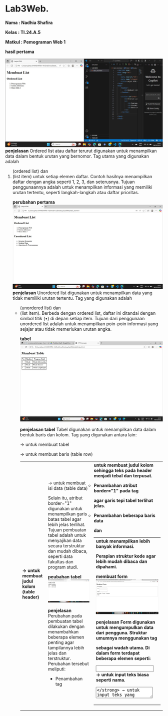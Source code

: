 # Lab3Web.

**Nama      : Nadhia Shafira**

**Kelas     : TI.24.A.5** 

**Matkul    : Pemograman Web 1**

**hasil pertama**

![Hasil Pertama](https://github.com/NadhiaShafira/Lab3Web./blob/393fe47d16397b4f9be07e07dba91e97d0f53e78/Gambar%201%20Ordered%201.jpg) 
**penjelasan**
Ordered list atau daftar terurut digunakan untuk menampilkan data dalam bentuk urutan yang bernomor. Tag utama yang digunakan adalah <ol> (ordered list) dan <li> (list item) untuk setiap elemen daftar.
Contoh hasilnya menampilkan daftar dengan angka seperti 1, 2, 3, dan seterusnya.
Tujuan penggunaannya adalah untuk menampilkan informasi yang memiliki urutan tertentu, seperti langkah-langkah atau daftar prioritas.

**perubahan pertama**
![Perubahan Pertama](https://github.com/NadhiaShafira/Lab3Web./blob/d8e9be0ef268536df3721b23c118c3c519c9def1/Gambar%202%20Unordered%20List.jpg)
 **penjelasan**
Unordered list digunakan untuk menampilkan data yang tidak memiliki urutan tertentu. Tag yang digunakan adalah <ul> (unordered list) dan <li> (list item).
Berbeda dengan ordered list, daftar ini ditandai dengan simbol titik (•) di depan setiap item.
Tujuan dari penggunaan unordered list adalah untuk menampilkan poin-poin informasi yang sejajar atau tidak memerlukan urutan angka.

**tabel**
![Hasil tabel](https://github.com/NadhiaShafira/Lab3Web./blob/ed9cf47fcf38b8cc8dbcb2b984b019c46f8e1b20/Gambar%203%20Membuat%20tabel%201.jpg) 

**penjelasan tabel**
Tabel digunakan untuk menampilkan data dalam bentuk baris dan kolom. Tag yang digunakan antara lain:

**<table>**→ untuk membuat tabel

**<tr>**→ untuk membuat baris (table row)

**<th>** → untuk membuat judul kolom (table header)

**<td>** → untuk membuat isi data (table data)

Selain itu, atribut border="1" digunakan untuk menampilkan garis batas tabel agar lebih jelas terlihat.
Tujuan pembuatan tabel adalah untuk menyajikan data secara terstruktur dan mudah dibaca, seperti data fakultas dan program studi.

**peubahan tabel**
![Foto](https://github.com/NadhiaShafira/Lab3Web./blob/2aac18a818b75a214e50bead64e7a30f605d8aa8/Gambar%204%20Membuat%20tabel%202.jpg) 

 **penjelasan**
Perubahan pada pembuatan tabel dilakukan dengan menambahkan beberapa elemen penting agar tampilannya lebih jelas dan terstruktur. Perubahan tersebut meliputi:

- Penambahan tag <th> untuk membuat judul kolom sehingga teks pada header menjadi tebal dan terpusat.

- Penambahan atribut border="1" pada tag <table> agar garis tepi tabel terlihat jelas.

- Penambahan beberapa baris data <tr> dan <td> untuk menampilkan lebih banyak informasi.

- Perapian struktur kode agar lebih mudah dibaca dan dipahami.

**membuat form**
![Foto](https://github.com/NadhiaShafira/Lab3Web./blob/75995b9708d3e132121f43445410b8c78472b5ec/Gambar%205%20Membuat%20Form%201.jpg) 

**penjelasan**
Form digunakan untuk mengumpulkan data dari pengguna. Struktur umumnya menggunakan tag <form> sebagai wadah utama.
Di dalam form terdapat beberapa elemen seperti:

**<input type="text">** → untuk input teks biasa seperti nama.

**<textarea>** → untuk input teks yang panjang seperti alamat.

<input type="radio"> → untuk memilih satu pilihan dari beberapa opsi, misalnya jenis kelamin.

<button> → untuk tombol kirim (submit) atau aksi lain seperti reset.

Selain itu, <fieldset> dan <legend> digunakan untuk mengelompokkan input agar tampilan form lebih rapi dan terstruktur.
Tujuan form adalah memfasilitasi pengguna dalam mengirimkan data ke sistem atau server.

**membuat form**
![foto](https://github.com/NadhiaShafira/Lab3Web./blob/fd6c48cb0f17821ac6ef77604a90625282660514/Gambar%206%20Membuat%20Form%202.jpg) 

**penjelasan**
- Menambahkan tag <fieldset> dan <legend> untuk mengelompokkan data dalam form agar tampil rapi dan terpisah.

- Menambahkan elemen input baru seperti <textarea> untuk alamat, <input type="radio"> untuk jenis kelamin, dan <button> untuk mengirim     data.

- Menambahkan dropdown dan listbox menggunakan tag <select> dan <option> agar pengguna bisa memilih satu atau beberapa data.

- Menyusun ulang posisi label dan input supaya form lebih teratur dan mudah digunakan.

 Hasilnya: form menjadi lebih interaktif, lengkap, dan fungsional untuk menginput berbagai jenis data.

**Dropdown dan listbox
![Foto](https://github.com/NadhiaShafira/Lab3Web./blob/ac6ec1d8a18bf8027a141d75abf023a1903db895/Gambar%207%20DropDown.jpg) 

**penjelasan**
Dropdown dan listbox merupakan elemen form yang digunakan untuk memberikan pilihan kepada pengguna.
- Dropdown menggunakan tag <select> dan <option> tanpa atribut multiple, sehingga hanya dapat memilih satu pilihan.
- Listbox juga menggunakan <select> dan <option> namun ditambahkan atribut multiple, sehingga pengguna dapat memilih lebih dari satu       pilihan sekaligus (biasanya dengan menekan tombol Ctrl atau Shift).

Selain itu, tombol <button type="submit"> dan <button type="reset"> digunakan untuk mengirim dan menghapus isian form.
Tujuan penggunaan dropdown dan listbox adalah agar pengguna dapat memilih data dari daftar yang telah disediakan dengan cara yang praktis dan efisien.
